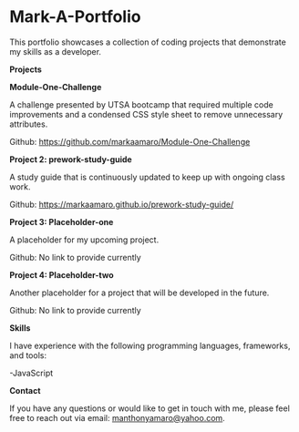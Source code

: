 # Mark-A-Portfolio
This portfolio showcases a collection of coding projects that demonstrate my skills as a developer.

**Projects**

**Module-One-Challenge**

A challenge presented by UTSA bootcamp that required multiple code improvements and a condensed CSS style sheet to remove unnecessary attributes.

Github: https://github.com/markaamaro/Module-One-Challenge

**Project 2: prework-study-guide**

A study guide that is continuously updated to keep up with ongoing class work.

Github: https://markaamaro.github.io/prework-study-guide/

**Project 3: Placeholder-one**

A placeholder for my upcoming project.

Github: No link to provide currently

**Project 4: Placeholder-two**

Another placeholder for a project that will be developed in the future.

Github: No link to provide currently

**Skills**

I have experience with the following programming languages, frameworks, and tools:

-JavaScript

**Contact**

If you have any questions or would like to get in touch with me, please feel free to reach out via email: manthonyamaro@yahoo.com.
